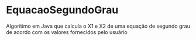 # EquacaoSegundoGrau
 Algoritimo em Java que calcula o X1 e X2 de uma equação de segundo grau de acordo com os valores fornecidos pelo usuário
